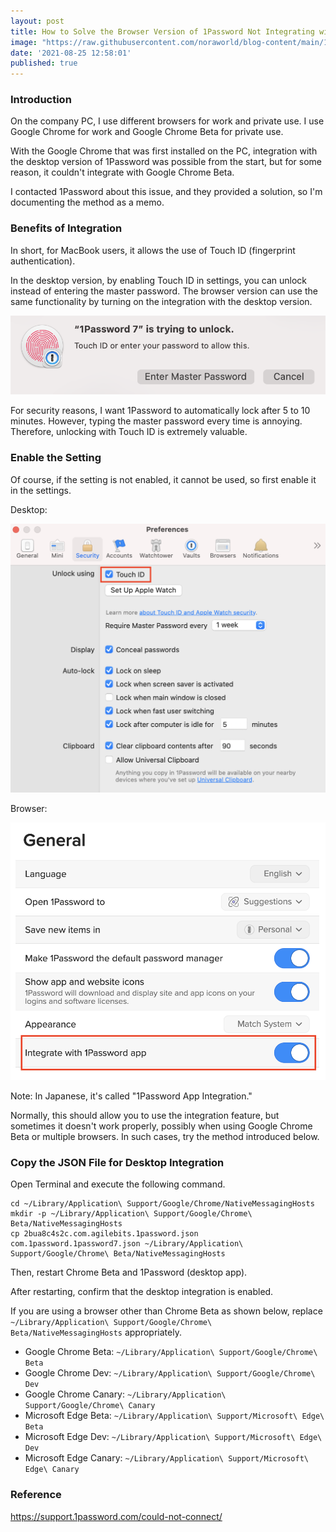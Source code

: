 ```yaml
---
layout: post
title: How to Solve the Browser Version of 1Password Not Integrating with the Desktop Version
image: "https://raw.githubusercontent.com/noraworld/blog-content/main/1password-desktop-app-integration-not-work/Screen-Shot-2021-08-25-at-21.11.11.png"
date: '2021-08-25 12:58:01'
published: true
---
```


### Introduction
On the company PC, I use different browsers for work and private use. I use Google Chrome for work and Google Chrome Beta for private use.

With the Google Chrome that was first installed on the PC, integration with the desktop version of 1Password was possible from the start, but for some reason, it couldn't integrate with Google Chrome Beta.

I contacted 1Password about this issue, and they provided a solution, so I'm documenting the method as a memo.

### Benefits of Integration
In short, for MacBook users, it allows the use of Touch ID (fingerprint authentication).

In the desktop version, by enabling Touch ID in settings, you can unlock instead of entering the master password. The browser version can use the same functionality by turning on the integration with the desktop version.

![](https://raw.githubusercontent.com/noraworld/blog-content/main/1password-desktop-app-integration-not-work/Screen-Shot-2021-08-25-at-21.16.23.png)

For security reasons, I want 1Password to automatically lock after 5 to 10 minutes. However, typing the master password every time is annoying. Therefore, unlocking with Touch ID is extremely valuable.

### Enable the Setting
Of course, if the setting is not enabled, it cannot be used, so first enable it in the settings.

Desktop:

![](https://raw.githubusercontent.com/noraworld/blog-content/main/1password-desktop-app-integration-not-work/Screen-Shot-2021-08-25-at-21.22.06.png)

Browser:

![](https://raw.githubusercontent.com/noraworld/blog-content/main/1password-desktop-app-integration-not-work/Screen-Shot-2021-08-25-at-21.11.11.png)

Note: In Japanese, it's called "1Password App Integration."

Normally, this should allow you to use the integration feature, but sometimes it doesn't work properly, possibly when using Google Chrome Beta or multiple browsers. In such cases, try the method introduced below.

### Copy the JSON File for Desktop Integration
Open Terminal and execute the following command.

```shell:Shell
cd ~/Library/Application\ Support/Google/Chrome/NativeMessagingHosts
mkdir -p ~/Library/Application\ Support/Google/Chrome\ Beta/NativeMessagingHosts
cp 2bua8c4s2c.com.agilebits.1password.json com.1password.1password7.json ~/Library/Application\ Support/Google/Chrome\ Beta/NativeMessagingHosts
```

Then, restart Chrome Beta and 1Password (desktop app).

After restarting, confirm that the desktop integration is enabled.

If you are using a browser other than Chrome Beta as shown below, replace `~/Library/Application\ Support/Google/Chrome\ Beta/NativeMessagingHosts` appropriately.

* Google Chrome Beta: `~/Library/Application\ Support/Google/Chrome\ Beta`
* Google Chrome Dev: `~/Library/Application\ Support/Google/Chrome\ Dev`
* Google Chrome Canary: `~/Library/Application\ Support/Google/Chrome\ Canary`
* Microsoft Edge Beta: `~/Library/Application\ Support/Microsoft\ Edge\ Beta`
* Microsoft Edge Dev: `~/Library/Application\ Support/Microsoft\ Edge\ Dev`
* Microsoft Edge Canary: `~/Library/Application\ Support/Microsoft\ Edge\ Canary`

### Reference
https://support.1password.com/could-not-connect/
